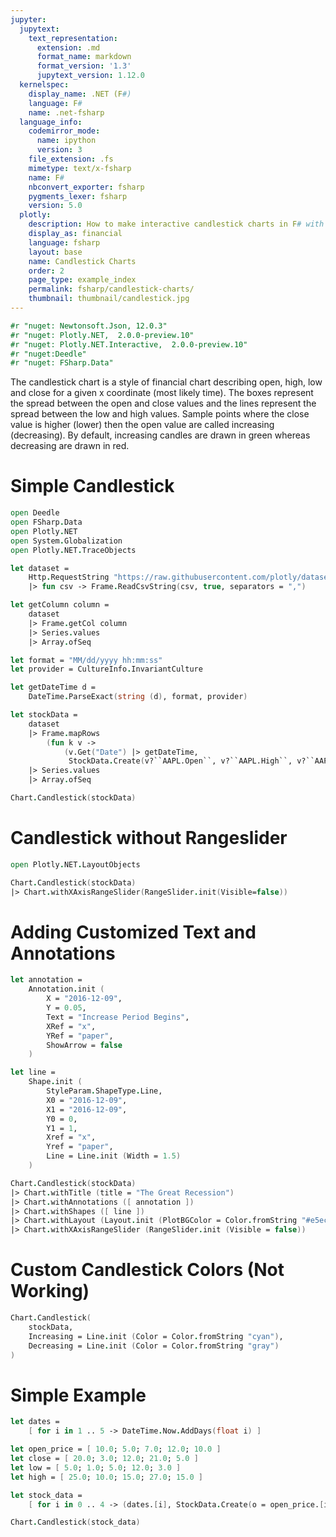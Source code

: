 ```yaml
---
jupyter:
  jupytext:
    text_representation:
      extension: .md
      format_name: markdown
      format_version: '1.3'
      jupytext_version: 1.12.0
  kernelspec:
    display_name: .NET (F#)
    language: F#
    name: .net-fsharp
  language_info:
    codemirror_mode:
      name: ipython
      version: 3
    file_extension: .fs
    mimetype: text/x-fsharp
    name: F#
    nbconvert_exporter: fsharp
    pygments_lexer: fsharp
    version: 5.0
  plotly:
    description: How to make interactive candlestick charts in F# with Plotly.      
    display_as: financial
    language: fsharp
    layout: base
    name: Candlestick Charts
    order: 2
    page_type: example_index
    permalink: fsharp/candlestick-charts/
    thumbnail: thumbnail/candlestick.jpg
---
```


```fsharp dotnet_interactive={"language": "fsharp"}
#r "nuget: Newtonsoft.Json, 12.0.3"
#r "nuget: Plotly.NET,  2.0.0-preview.10"
#r "nuget: Plotly.NET.Interactive,  2.0.0-preview.10"
#r "nuget:Deedle"
#r "nuget: FSharp.Data"
```

The candlestick chart is a style of financial chart describing open, high, low and close for a given x coordinate (most likely time). The boxes represent the spread between the open and close values and the lines represent the spread between the low and high values. Sample points where the close value is higher (lower) then the open value are called increasing (decreasing). By default, increasing candles are drawn in green whereas decreasing are drawn in red.


# Simple Candlestick

```fsharp dotnet_interactive={"language": "fsharp"}
open Deedle
open FSharp.Data
open Plotly.NET
open System.Globalization
open Plotly.NET.TraceObjects

let dataset =
    Http.RequestString "https://raw.githubusercontent.com/plotly/datasets/master/finance-charts-apple.csv"
    |> fun csv -> Frame.ReadCsvString(csv, true, separators = ",")

let getColumn column =
    dataset
    |> Frame.getCol column
    |> Series.values
    |> Array.ofSeq

let format = "MM/dd/yyyy hh:mm:ss"
let provider = CultureInfo.InvariantCulture

let getDateTime d =
    DateTime.ParseExact(string (d), format, provider)

let stockData =
    dataset
    |> Frame.mapRows
        (fun k v ->
            (v.Get("Date") |> getDateTime,
             StockData.Create(v?``AAPL.Open``, v?``AAPL.High``, v?``AAPL.Low``, v?``AAPL.Close``)))
    |> Series.values
    |> Array.ofSeq

Chart.Candlestick(stockData)

```

# Candlestick without Rangeslider

```fsharp dotnet_interactive={"language": "fsharp"}
open Plotly.NET.LayoutObjects

Chart.Candlestick(stockData)
|> Chart.withXAxisRangeSlider(RangeSlider.init(Visible=false))

```

# Adding Customized Text and Annotations

```fsharp dotnet_interactive={"language": "fsharp"}
let annotation =
    Annotation.init (
        X = "2016-12-09",
        Y = 0.05,
        Text = "Increase Period Begins",
        XRef = "x",
        YRef = "paper",
        ShowArrow = false
    )

let line =
    Shape.init (
        StyleParam.ShapeType.Line,
        X0 = "2016-12-09",
        X1 = "2016-12-09",
        Y0 = 0,
        Y1 = 1,
        Xref = "x",
        Yref = "paper",
        Line = Line.init (Width = 1.5)
    )

Chart.Candlestick(stockData)
|> Chart.withTitle (title = "The Great Recession")
|> Chart.withAnnotations ([ annotation ])
|> Chart.withShapes ([ line ])
|> Chart.withLayout (Layout.init (PlotBGColor = Color.fromString "#e5ecf6", Width = 800))
|> Chart.withXAxisRangeSlider (RangeSlider.init (Visible = false))

```

# Custom Candlestick Colors (Not Working)

```fsharp dotnet_interactive={"language": "fsharp"}
Chart.Candlestick(
    stockData,
    Increasing = Line.init (Color = Color.fromString "cyan"),
    Decreasing = Line.init (Color = Color.fromString "gray")
)

```

# Simple Example

```fsharp dotnet_interactive={"language": "fsharp"}
let dates =
    [ for i in 1 .. 5 -> DateTime.Now.AddDays(float i) ]

let open_price = [ 10.0; 5.0; 7.0; 12.0; 10.0 ]
let close = [ 20.0; 3.0; 12.0; 21.0; 5.0 ]
let low = [ 5.0; 1.0; 5.0; 12.0; 3.0 ]
let high = [ 25.0; 10.0; 15.0; 27.0; 15.0 ]

let stock_data =
    [ for i in 0 .. 4 -> (dates.[i], StockData.Create(o = open_price.[i], h = high.[i], l = low.[i], c = close.[i])) ]

Chart.Candlestick(stock_data)

```
